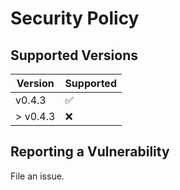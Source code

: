 # Security Policy

## Supported Versions

| Version | Supported          |
| ------- | ------------------ |
| v0.4.3   | :white_check_mark: |
| > v0.4.3 | :x:                |

## Reporting a Vulnerability

File an issue.
